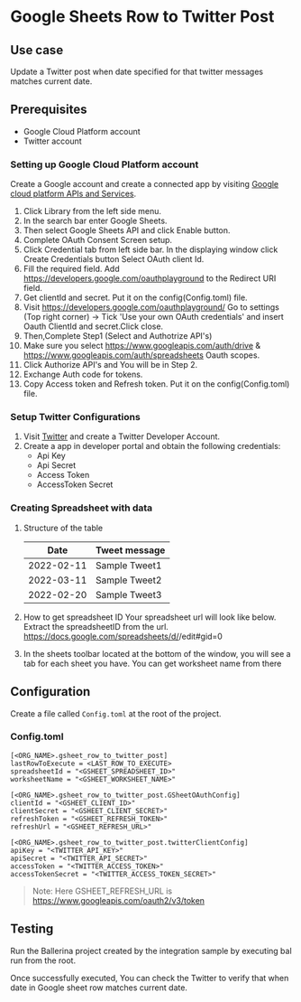 # Google Sheets Row to Twitter Post
## Use case
Update a Twitter post when date specified for that twitter messages matches current date.

## Prerequisites
* Google Cloud Platform account
* Twitter account

### Setting up Google Cloud Platform account
Create a Google account and create a connected app by visiting [Google cloud platform APIs and Services](https://console.cloud.google.com/apis/dashboard). 

1. Click Library from the left side menu.
2. In the search bar enter Google Sheets.
3. Then select Google Sheets API and click Enable button.
4. Complete OAuth Consent Screen setup.
5. Click Credential tab from left side bar. In the displaying window click Create Credentials button
Select OAuth client Id.
6. Fill the required field. Add https://developers.google.com/oauthplayground to the Redirect URI field.
7. Get clientId and secret. Put it on the config(Config.toml) file.
8. Visit https://developers.google.com/oauthplayground/ 
    Go to settings (Top right corner) -> Tick 'Use your own OAuth credentials' and insert Oauth ClientId and secret.Click close.
9. Then,Complete Step1 (Select and Authotrize API's)
10. Make sure you select https://www.googleapis.com/auth/drive & https://www.googleapis.com/auth/spreadsheets Oauth scopes.
11. Click Authorize API's and You will be in Step 2.
12. Exchange Auth code for tokens.
13. Copy Access token and Refresh token. Put it on the config(Config.toml) file.

### Setup Twitter Configurations
1. Visit [Twitter](https://developer.twitter.com/en) and create a Twitter Developer Account.
2. Create a app in developer portal and obtain the following credentials:
    *   Api Key
    *   Api Secret
    *   Access Token
    *   AccessToken Secret

### Creating Spreadsheet with data

1. Structure of the table

    | Date        | Tweet message |
    |-------------|---------------|
    | 2022-02-11  | Sample Tweet1 |
    | 2022-03-11  | Sample Tweet2 |
    | 2022-02-20  | Sample Tweet3 |

2. How to get spreadsheet ID 
  Your spreadsheet url will look like below. Extract the spreadsheetID from the url. 
  https://docs.google.com/spreadsheets/d/<spreadsheetID>/edit#gid=0 
3. In the sheets toolbar located at the bottom of the window, you will see a tab for each sheet you have. You can get worksheet name from there

## Configuration
Create a file called `Config.toml` at the root of the project.

### Config.toml 

```
[<ORG_NAME>.gsheet_row_to_twitter_post]
lastRowToExecute = <LAST_ROW_TO_EXECUTE>
spreadsheetId = "<GSHEET_SPREADSHEET_ID>"
worksheetName = "<GSHEET_WORKSHEET_NAME>"

[<ORG_NAME>.gsheet_row_to_twitter_post.GSheetOAuthConfig]
clientId = "<GSHEET_CLIENT_ID>"
clientSecret = "<GSHEET_CLIENT_SECRET>"
refreshToken = "<GSHEET_REFRESH_TOKEN>"
refreshUrl = "<GSHEET_REFRESH_URL>"

[<ORG_NAME>.gsheet_row_to_twitter_post.twitterClientConfig]
apiKey = "<TWITTER_API_KEY>"
apiSecret = "<TWITTER_API_SECRET>"
accessToken = "<TWITTER_ACCESS_TOKEN>"
accessTokenSecret = "<TWITTER_ACCESS_TOKEN_SECRET>"
```
> Note: Here GSHEET_REFRESH_URL is https://www.googleapis.com/oauth2/v3/token

## Testing
Run the Ballerina project created by the integration sample by executing bal run from the root.

Once successfully executed, You can check the Twitter to verify that when date in Google sheet row matches current date.
